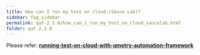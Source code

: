 ```yaml
---
title: How can I run my test on cloud (Sauce Lab)?
sidebar: faq_sidebar
permalink: qaf-2.1.8/how_can_i_run_my_test_on_cloud_saucelab.html
folder: qaf-2.1.8
---
```


Please refer: **[running-test-on-cloud-with-qmetry-automation-framework](http://blog.infostretch.com/running-test-on-cloud-with-infostretch-test-automation-framework)**

